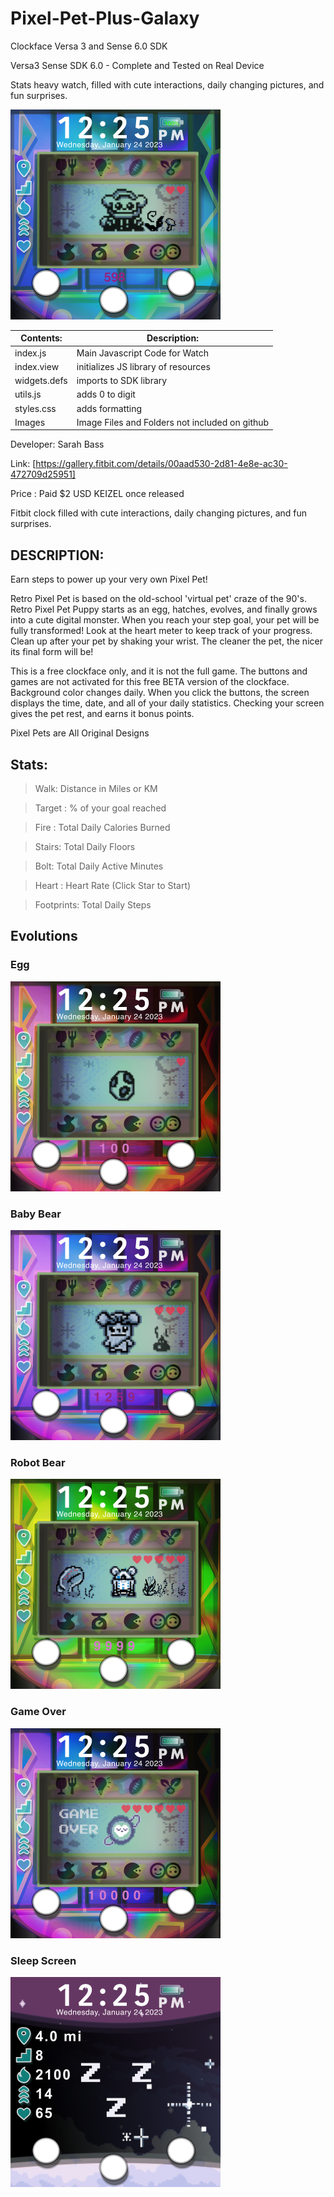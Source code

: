 # Pixel-Pet-Plus-Galaxy
Clockface Versa 3 and Sense 6.0 SDK 

Versa3 Sense SDK 6.0 - Complete and Tested on Real Device

Stats heavy watch, filled with cute interactions, daily changing pictures, and fun surprises.

![Alt text](https://github.com/SarahBass/Galaxy-Pixel-Pet/blob/main/Promo/2EAC4839-AB62-4E55-95BB-2985E4340299.png)

Contents: | Description:
--------- | ------------
index.js  | Main Javascript Code for Watch 
index.view | initializes JS library of resources
widgets.defs | imports to SDK library
utils.js | adds 0 to digit
styles.css | adds formatting
Images    | Image Files and Folders not included on github


 
 Developer: Sarah Bass
 
 Link: [https://gallery.fitbit.com/details/00aad530-2d81-4e8e-ac30-472709d25951]
 
 Price : Paid $2 USD KEIZEL once released
 
Fitbit clock filled with cute interactions, daily changing pictures, and fun surprises.

## DESCRIPTION:
Earn steps to power up your very own Pixel Pet!

Retro Pixel Pet is based on the old-school 'virtual pet' craze of the 90's. Retro Pixel Pet Puppy starts as an egg, hatches, evolves, and finally grows into a cute digital monster. When you reach your step goal, your pet will be fully transformed! Look at the heart meter to keep track of your progress. Clean up after your pet by shaking your wrist. The cleaner the pet, the nicer its final form will be!

This is a free clockface only, and it is not the full game. The buttons and games are not activated for this free BETA version of the clockface. Background color changes daily. When you click the buttons, the screen displays the time, date, and all of your daily statistics. Checking your screen gives the pet rest, and earns it bonus points.

Pixel Pets are All Original Designs


## Stats:

>Walk: Distance in Miles or KM

>Target : % of your goal reached

>Fire : Total Daily Calories Burned

>Stairs: Total Daily Floors

>Bolt: Total Daily Active Minutes

>Heart : Heart Rate (Click Star to Start)

>Footprints: Total Daily Steps

## Evolutions

### Egg

![Alt text](https://github.com/SarahBass/Galaxy-Pixel-Pet/blob/main/Promo/CBB270D9-A1B1-49DB-A0D8-8C4D121491CF.png)

### Baby Bear

![Alt text](https://github.com/SarahBass/Galaxy-Pixel-Pet/blob/main/Promo/987F3E15-F4B0-4A19-B58E-B6FBBF89AD0E.png)

### Robot Bear

![Alt text](https://github.com/SarahBass/Galaxy-Pixel-Pet/blob/main/Promo/DED877FC-241D-4777-8C96-E103DE7A27AD.png)


### Game Over

![Alt text](https://github.com/SarahBass/Galaxy-Pixel-Pet/blob/main/Promo/473917E3-9E24-4860-AFEE-7A9C542E644B.png)


### Sleep Screen

![Alt text](https://github.com/SarahBass/Galaxy-Pixel-Pet/blob/main/Promo/1EC68961-7F57-4808-B2F1-EFF45811E13C.png)
